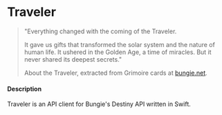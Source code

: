 # Traveler

> "Everything changed with the coming of the Traveler.
> 
> It gave us gifts that transformed the solar system and the nature of human life. It ushered in the Golden Age, a time of miracles. But it never shared its deepest secrets."
>
> About the Traveler, extracted from Grimoire cards at [bungie.net](https://www.bungie.net).


#### Description

Traveler is an API client for Bungie's Destiny API written in Swift.
